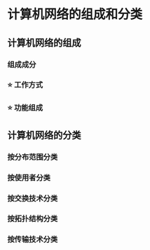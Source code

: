 # 计算机网络的组成和分类

## 计算机网络的组成

### 组成成分

### ⭐️ 工作方式

### ⭐️ 功能组成

## 计算机网络的分类

### 按分布范围分类

### 按使用者分类

### 按交换技术分类

### 按拓扑结构分类

### 按传输技术分类
